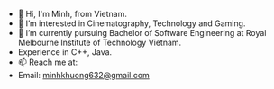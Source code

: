 - 👋 Hi, I'm Minh, from Vietnam.
- 🔭 I’m interested in Cinematography, Technology and Gaming.
- 🌱 I’m currently pursuing Bachelor of Software Engineering at Royal Melbourne Institute of Technology Vietnam.
- Experience in C++, Java.
- 📫 Reach me at:
- Email: minhkhuong632@gmail.com
